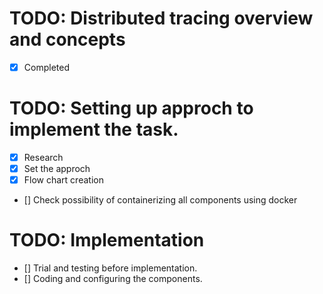 # TODO: Distributed tracing overview and concepts
- [x] Completed

# TODO: Setting up approch to implement the task. 
- [x] Research
- [x] Set the approch
- [x] Flow chart creation
- [] Check possibility of containerizing all components using docker 


# TODO: Implementation
- [] Trial and testing before implementation.
- [] Coding and configuring the components.